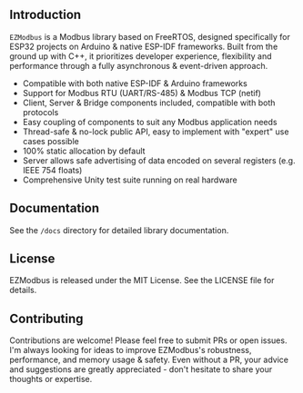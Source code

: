 ## Introduction

`EZModbus` is a Modbus library based on FreeRTOS, designed specifically for ESP32 projects on Arduino & native ESP-IDF frameworks. Built from the ground up with C++, it prioritizes developer experience, flexibility and performance through a fully asynchronous & event-driven approach.

- Compatible with both native ESP-IDF & Arduino frameworks
- Support for Modbus RTU (UART/RS-485) & Modbus TCP (netif)
- Client, Server & Bridge components included, compatible with both protocols
- Easy coupling of components to suit any Modbus application needs
- Thread-safe & no-lock public API, easy to implement with "expert" use cases possible
- 100% static allocation by default
- Server allows safe advertising of data encoded on several registers (e.g. IEEE 754 floats)
- Comprehensive Unity test suite running on real hardware

## Documentation

See the `/docs` directory for detailed library documentation.

## License

EZModbus is released under the MIT License. See the LICENSE file for details.

## Contributing

Contributions are welcome! Please feel free to submit PRs or open issues. I'm always looking for ideas to improve EZModbus's robustness, performance, and memory usage & safety. Even without a PR, your advice and suggestions are greatly appreciated - don't hesitate to share your thoughts or expertise.